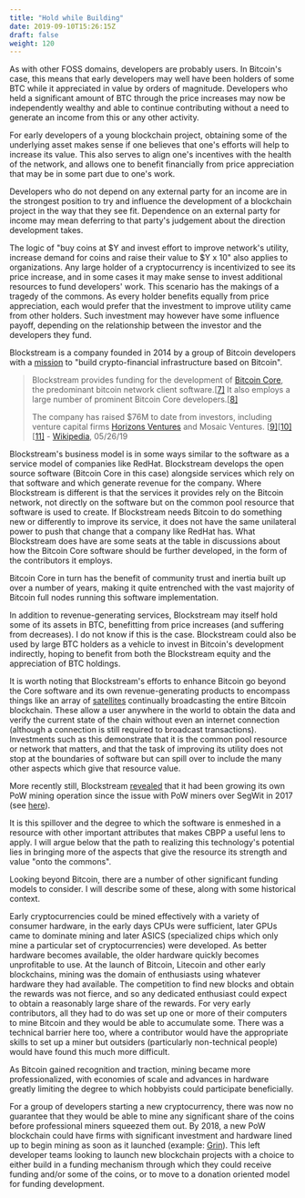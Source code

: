 ```yaml
---
title: "Hold while Building"
date: 2019-09-10T15:26:15Z
draft: false
weight: 120
---
```



As with other FOSS domains, developers are probably users. In Bitcoin's case, this means that early developers may well have been holders of some BTC while it appreciated in value by orders of magnitude.  Developers who held a significant amount of BTC through the price increases may now be independently wealthy and able to continue contributing without a need to generate an income from this or any other activity.

For early developers of a young blockchain project, obtaining some of the underlying asset makes sense if one believes that one's efforts will help to increase its value. This also serves to align one's incentives with the health of the network, and allows one to benefit financially from price appreciation that may be in some part due to one's work.

Developers who do not depend on any external party for an income are in the strongest position to try and influence the development of a blockchain project in the way that they see fit. Dependence on an external party for income may mean deferring to that party's judgement about the direction development takes.

The logic of "buy coins at $Y and invest effort to improve network's utility, increase demand for coins and raise their value to $Y x 10" also applies to organizations. Any large holder of a cryptocurrency is incentivized to see its price increase, and in some cases it may make sense to invest additional resources to fund developers' work. This scenario has the makings of a tragedy of the commons. As every holder benefits equally from price appreciation, each would prefer that the investment to improve utility came from other holders. Such investment may however have some influence payoff, depending on the relationship between the investor and the developers they fund. 

Blockstream is a company founded in 2014 by a group of Bitcoin developers with a [mission](https://blockstream.com/about/) to "build crypto-financial infrastructure based on Bitcoin".

> Blockstream provides funding for the development of [Bitcoin Core](https://en.wikipedia.org/wiki/Bitcoin_Core), the predominant bitcoin network client software.[[7\]](https://en.wikipedia.org/wiki/Blockstream#cite_note-CoinDesk-7) It also employs a large number of prominent Bitcoin Core developers.[[8\]](https://en.wikipedia.org/wiki/Blockstream#cite_note-:1-8)
>
> The company has raised $76M to date from investors, including venture capital firms [Horizons Ventures](https://en.wikipedia.org/wiki/Horizons_Ventures) and Mosaic Ventures. [[9\]](https://en.wikipedia.org/wiki/Blockstream#cite_note-mosa_OurI-9)[[10\]](https://en.wikipedia.org/wiki/Blockstream#cite_note-10)[[11\]](https://en.wikipedia.org/wiki/Blockstream#cite_note-11) - [Wikipedia](https://en.wikipedia.org/wiki/Blockstream), 05/26/19

Blockstream's business model is in some ways similar to the software as a service model of companies like RedHat. Blockstream develops the open source software (Bitcoin Core in this case) alongside services which rely on that software and which generate revenue for the company. Where Blockstream is different is that the services it provides rely on the Bitcoin network, not directly on the software but on the common pool resource that software is used to create. If Blockstream needs Bitcoin to do something new or differently to improve its service, it does not have the same unilateral power to push that change that a company like RedHat has. What Blockstream does have are some seats at the table in discussions about how the Bitcoin Core software should be further developed, in the form of the contributors it employs. 

Bitcoin Core in turn has the benefit of community trust and inertia built up over a number of years, making it quite entrenched with the vast majority of Bitcoin full nodes running this software implementation.

In addition to revenue-generating services, Blockstream may itself hold some of its assets in BTC, benefitting from price increases (and suffering from decreases). I do not know if this is the case. Blockstream could also be used by large BTC holders as a vehicle to invest in Bitcoin's development indirectly, hoping to benefit from both the Blockstream equity and the appreciation of BTC holdings. 

It is worth noting that Blockstream's efforts to enhance Bitcoin go beyond the Core software and its own revenue-generating products to encompass things like an array of [satellites](https://www.forbes.com/sites/michaeldelcastillo/2018/12/17/who-needs-verizon-blockstream-broadcasts-entire-bitcoin-blockchain-from-space/#7536a7a95a80) continually broadcasting the entire Bitcoin blockchain. These allow a user anywhere in the world to obtain the data and verify the current state of the chain without even an internet connection (although a connection is still required to broadcast transactions). Investments such as this demonstrate that it is the common pool resource or network that matters, and that the task of improving its utility does not stop at the boundaries of software but can spill over to include the many other aspects which give that resource value.

More recently still, Blockstream [revealed](https://blockstream.com/2019/08/08/en-mining-launch/) that it had been growing its own PoW mining operation since the issue with PoW miners over SegWit in 2017 (see [here](/governance/bitcoin)).

It is this spillover and the degree to which the software is enmeshed in a resource with other important attributes that makes CBPP a useful lens to apply. I will argue below that the path to realizing this technology's potential lies in bringing more of the aspects that give the resource its strength and value "onto the commons".

Looking beyond Bitcoin, there are a number of other significant funding models to consider. I will describe some of these, along with some historical context.

Early cryptocurrencies could be mined effectively with a variety of consumer hardware, in the early days CPUs were sufficient, later GPUs came to dominate mining and later ASICS (specialized chips which only mine a particular set of cryptocurrencies) were developed. As better hardware becomes available, the older hardware quickly becomes unprofitable to use. At the launch of Bitcoin, Litecoin and other early blockchains, mining was the domain of enthusiasts using whatever hardware they had available. The competition to find new blocks and obtain the rewards was not fierce, and so any dedicated enthusiast could expect to obtain a reasonably large share of the rewards. For very early contributors, all they had to do was set up one or more of their computers to mine Bitcoin and they would be able to accumulate some. There was a technical barrier here too, where a contributor would have the appropriate skills to set up a miner but outsiders (particularly non-technical people) would have found this much more difficult. 

As Bitcoin gained recognition and traction, mining became more professionalized, with economies of scale and advances in hardware greatly limiting the degree to which hobbyists could participate beneficially. 

For a group of developers starting a new cryptocurrency, there was now no guarantee that they would be able to mine any significant share of the coins before professional miners squeezed them out. By 2018, a new PoW blockchain could have firms with significant investment and hardware lined up to begin mining as soon as it launched (example: [Grin](https://www.coindesk.com/grin-launch-crypto-interest-from-deep-pocketed-investors)). This left developer teams looking to launch new blockchain projects with a choice to either build in a funding mechanism through which they could receive funding and/or some of the coins, or to move to a donation oriented model for funding development.